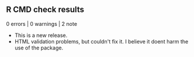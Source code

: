 ## R CMD check results

0 errors | 0 warnings | 2 note

* This is a new release.
* HTML validation problems, but couldn't fix it. I believe it doent harm the use of the package.
